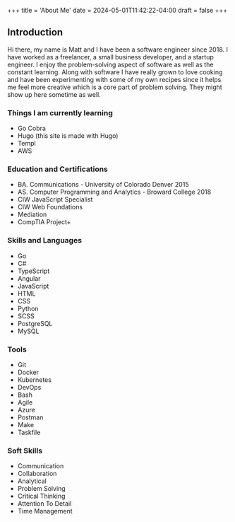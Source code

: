 +++
title = 'About Me'
date = 2024-05-01T11:42:22-04:00
draft = false
+++

## Introduction
Hi there, my name is Matt and I have been a software engineer since 2018.
I have worked as a freelancer, a small business developer, and a startup engineer. I enjoy the problem-solving aspect of software as well as the constant learning. Along with software I have really grown to love cooking and have been experimenting with some of my own recipes since it helps me feel more creative which is a core part of problem solving. They might show up here sometime as well.

### Things I am currently learning
- Go Cobra
- Hugo (this site is made with Hugo)
- Templ
- AWS

### Education and Certifications
- BA. Communications - University of Colorado Denver 2015
- AS. Computer Programming and Analytics - Broward College 2018
- CIW JavaScript Specialist
- CIW Web Foundations
- Mediation
- CompTIA Project+

### Skills and Languages
- Go
- C#
- TypeScript
- Angular
- JavaScript
- HTML
- CSS
- Python
- SCSS
- PostgreSQL
- MySQL

### Tools
- Git
- Docker
- Kubernetes
- DevOps
- Bash
- Agile
- Azure
- Postman
- Make
- Taskfile

### Soft Skills
- Communication
- Collaboration
- Analytical
- Problem Solving
- Critical Thinking
- Attention To Detail
- Time Management